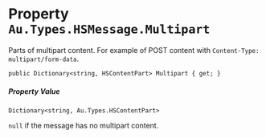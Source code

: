 # Property `Au.Types.HSMessage.Multipart`

Parts of multipart content. For example of POST content with `Content-Type: multipart/form-data`.

```
public Dictionary<string, HSContentPart> Multipart { get; }
```

##### Property Value

`Dictionary<string, Au.Types.HSContentPart>`

`null` if the message has no multipart content.
